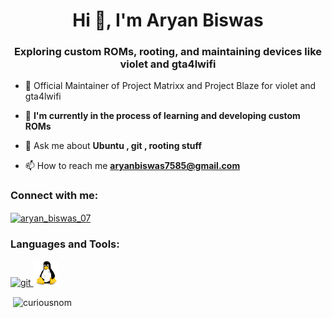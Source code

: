<h1 align="center">Hi 👋, I'm Aryan Biswas</h1>
<h3 align="center">Exploring custom ROMs, rooting, and maintaining devices like violet and gta4lwifi</h3>

- 🔭 Official Maintainer of Project Matrixx and Project Blaze for violet and gta4lwifi

- 🌱 **I'm currently in the process of learning and developing custom ROMs**

- 💬 Ask me about **Ubuntu , git , rooting stuff**

- 📫 How to reach me **aryanbiswas7585@gmail.com**

<h3 align="left">Connect with me:</h3>
<p align="left">
<a href="https://instagram.com/aryan_biswas_07" target="blank"><img align="center" src="https://raw.githubusercontent.com/rahuldkjain/github-profile-readme-generator/master/src/images/icons/Social/instagram.svg" alt="aryan_biswas_07" height="30" width="40" /></a>
</p>

<h3 align="left">Languages and Tools:</h3>
<p align="left"> <a href="https://git-scm.com/" target="_blank" rel="noreferrer"> <img src="https://www.vectorlogo.zone/logos/git-scm/git-scm-icon.svg" alt="git" width="40" height="40"/> </a> <a href="https://www.linux.org/" target="_blank" rel="noreferrer"> <img src="https://raw.githubusercontent.com/devicons/devicon/master/icons/linux/linux-original.svg" alt="linux" width="40" height="40"/> </a> </p>

<p>&nbsp;<img align="center" src="https://github-readme-stats.vercel.app/api?username=curiousnom&show_icons=true&locale=en" alt="curiousnom" /></p>
